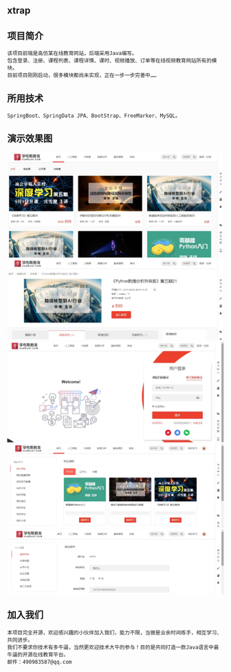 ## xtrap

## 项目简介
    该项目前端是高仿某在线教育网站，后端采用Java编写。
    包含登录、注册、课程列表、课程详情、课时、视频播放、订单等在线视频教育网站所有的模块。
    目前项目刚刚启动，很多模块都尚未实现，正在一步一步完善中……

## 所用技术
    SpringBoot、SpringData JPA、BootStrap、FreeMarker、MySQL。

## 演示效果图

![](screenshot/20171027224758.jpg)
![](screenshot/20171027224844.jpg)
![](screenshot/20171027224917.jpg)
![](screenshot/20171027224940.jpg)
![](screenshot/20171027224955.jpg)

## 加入我们
    本项目完全开源，欢迎感兴趣的小伙伴加入我们，能力不限，当做是业余时间练手，相互学习、共同进步。
    我们不要求你技术有多牛逼，当然更欢迎技术大牛的参与！目的是共同打造一款Java语言中最牛逼的开源在线教育平台。
    邮件：490983587@qq.com
